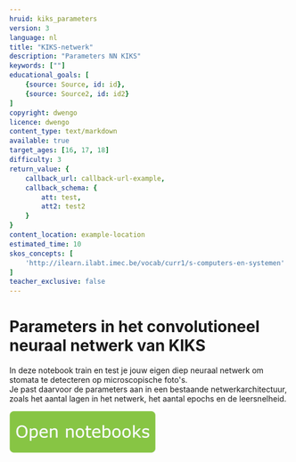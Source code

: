 ```yaml
---
hruid: kiks_parameters
version: 3
language: nl
title: "KIKS-netwerk"
description: "Parameters NN KIKS"
keywords: [""]
educational_goals: [
    {source: Source, id: id}, 
    {source: Source2, id: id2}
]
copyright: dwengo
licence: dwengo
content_type: text/markdown
available: true
target_ages: [16, 17, 18]
difficulty: 3
return_value: {
    callback_url: callback-url-example,
    callback_schema: {
        att: test,
        att2: test2
    }
}
content_location: example-location
estimated_time: 10
skos_concepts: [
    'http://ilearn.ilabt.imec.be/vocab/curr1/s-computers-en-systemen'
]
teacher_exclusive: false
---
```


# Parameters in het convolutioneel neuraal netwerk van KIKS
In deze notebook train en test je jouw eigen diep neuraal netwerk om stomata te detecteren op microscopische foto's.<br> Je past daarvoor de parameters aan in een bestaande netwerkarchitectuur, zoals het aantal lagen in het netwerk, het aantal epochs en de leersnelheid.



[![](embed/Knop.png "Knop")](https://kiks.ilabt.imec.be/hub/tmplogin?id=1720 "Parameters")
